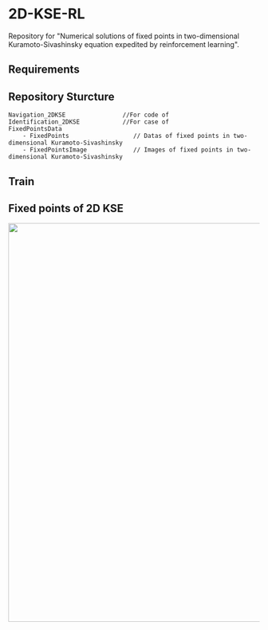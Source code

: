 # 2D-KSE-RL

Repository for "Numerical solutions of fixed points in two-dimensional Kuramoto-Sivashinsky equation expedited by reinforcement learning".

## Requirements



## Repository Sturcture

```
Navigation_2DKSE                //For code of 
Identification_2DKSE            //For case of 
FixedPointsData
    - FixedPoints                  // Datas of fixed points in two-dimensional Kuramoto-Sivashinsky 
    - FixedPointsImage             // Images of fixed points in two-dimensional Kuramoto-Sivashinsky
```

## Train



## Fixed points of 2D KSE


<img src="Result_Presentation\Parameters.png" width="800">
